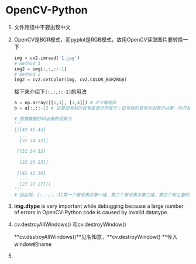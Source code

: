 # OpenCV-Python

1. 文件路径中不要出现中文

2. OpenCV是BGR模式，而pyplot是RGB模式，故用OpenCV读取图片要转换一下

   ```python
   img = cv2.imread('1.jpg')
   # method 1
   img2 = img[:,:,::-1]
   # method 2
   img2 = cv2.cvtColor(img, cv2.COLOR_BGR2RGB)
   ```

   接下来介绍下`[:,:,::-1]`的用法

   ```python
   a = np.array([[1,3], [3,4]]) # 2*2维矩阵
   b = a[:,::-1] # 这里逗号前的冒号是表示所有行；逗号后的冒号分别表示从第一列开始，到最后一列结束，步长为-1
   
   # 图像数据打印出来的结果为
   '''
   [[[42 45 43]
     ...
     [31 34 32]]
     
    [[31 34 32]
     ...
     [22 25 23]]
     
    [[42 42 36]
     ...
     [27 27 27]]]
   '''
   # 因此呢，[:,:,::-1]第一个冒号表示第一维，第二个冒号表示第二维，第三个和上面的解释相同
   ```

3. **img.dtype** is very important while debugging because a large number of errors in OpenCV-Python code is caused by invalid datatype.

4. cv.destroyAllWindows() 和cv.destroyWindow() 

   **cv.destroyAllWindows()**见名知意，**cv.destroyWindow() **传入window的name

5. 